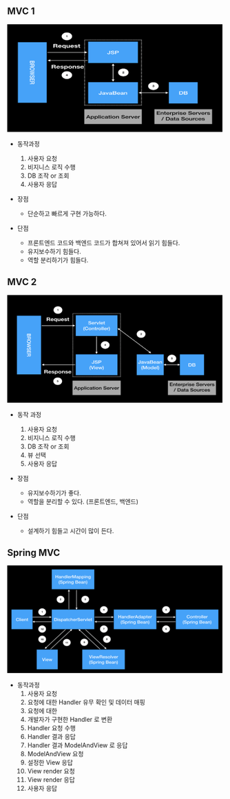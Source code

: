 ## MVC 1

<img src="../images/mvc1.png" width="500px" height="250px" alt="MVC1" />

- 동작과정
    1. 사용자 요청
    2. 비지니스 로직 수행
    3. DB 조작 or 조회
    4. 사용자 응답

- 장점
    - 단순하고 빠르게 구현 가능하다.

- 단점
    - 프론트엔드 코드와 백엔드 코드가 합쳐져 있어서 읽기 힘들다.
    - 유지보수하기 힘들다.
    - 역할 분리하기가 힘들다.

## MVC 2

<img src="../images/mvc2.png" width="500px" height="250px" alt="MVC2" />

- 동작 과정
    1. 사용자 요청
    2. 비지니스 로직 수행
    3. DB 조작 or 조회
    4. 뷰 선택
    5. 사용자 응답

- 장점
    - 유지보수하기가 좋다.
    - 역할을 분리할 수 있다. (프론트엔드, 백엔드)

- 단점
    - 설계하기 힘들고 시간이 많이 든다.


## Spring MVC

<img src="../images/spring_mvc.png" width="500px" height="250px" alt="Spring MVC" />

- 동작과정
    1. 사용자 요청
    2. 요청에 대한 Handler 유무 확인 및 데이터 매핑
    3. 요청에 대한 
    4. 개발자가 구현한 Handler 로 변환
    5. Handler 요청 수행
    6. Handler 결과 응답
    7. Handler 결과 ModelAndView 로 응답
    8. ModelAndView 요청
    9. 설정한 View 응답
    10. View render 요청
    11. View render 응답
    12. 사용자 응답